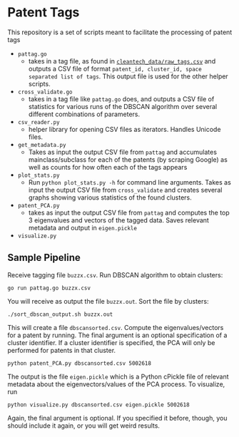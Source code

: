 # Patent Tags

This repository is a set of scripts meant to facilitate the processing of patent tags

* `pattag.go` 
    * takes in a tag file, as found in
      [`cleantech_data/raw_tags.csv`](https://github.com/gtfierro/patenttags/blob/master/cleantech_data/raw_tags.csv)
      and outputs a CSV file of format `patent_id, cluster_id, space separated
      list of tags`. This output file is used for the other helper scripts.
* `cross_validate.go`
    * takes in a tag file like `pattag.go` does, and outputs a CSV file of statistics for various
      runs of the DBSCAN algorithm over several different combinations of parameters.
* `csv_reader.py`
    * helper library for opening CSV files as iterators. Handles Unicode files.
* `get_metadata.py` 
    * Takes as input the output CSV file from `pattag` and accumulates
      mainclass/subclass for each of the patents (by scraping Google) as well
      as counts for how often each of the tags appears
* `plot_stats.py`
    * Run `python plot_stats.py -h` for command line arguments. Takes as input
      the output CSV file from `cross_validate` and creates several graphs
      showing various statistics of the found clusters.
* `patent_PCA.py`
    * takes as input the output CSV file from `pattag` and computes the top 3 eigenvalues and vectors
      of the tagged data. Saves relevant metadata and output in `eigen.pickle`
* `visualize.py`

## Sample Pipeline

Receive tagging file `buzzx.csv`. Run DBSCAN algorithm to obtain clusters:

```
go run pattag.go buzzx.csv
```

You will receive as output the file `buzzx.out`. Sort the file by clusters:

```
./sort_dbscan_output.sh buzzx.out
```

This will create a file `dbscansorted.csv`. Compute the eigenvalues/vectors for
a patent by running. The final argument is an optional specification of a
cluster identifier.  If a cluster identifier is specified, the PCA will only be
performed for patents in that cluster.

```
python patent_PCA.py dbscansorted.csv 5002618
```

The output is the file `eigen.pickle` which is a Python cPickle file of relevant
metadata about the eigenvectors/values of the PCA process. To visualize, run

```
python visualize.py dbscansorted.csv eigen.pickle 5002618
```

Again, the final argument is optional. If you specified it before, though, you
should include it again, or you will get weird results.
